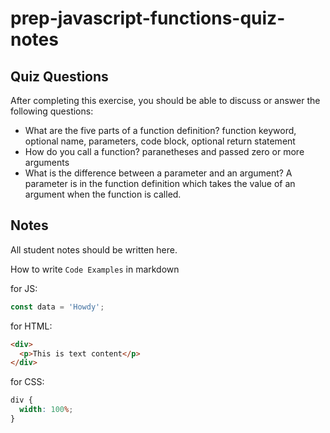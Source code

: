 # prep-javascript-functions-quiz-notes

## Quiz Questions

After completing this exercise, you should be able to discuss or answer the following questions:

- What are the five parts of a function definition?
  function keyword, optional name, parameters, code block, optional return statement
- How do you call a function?
  paranetheses and passed zero or more arguments
- What is the difference between a parameter and an argument?
  A parameter is in the function definition which takes the value of an argument when the function is called.

## Notes

All student notes should be written here.

How to write `Code Examples` in markdown

for JS:

```javascript
const data = 'Howdy';
```

for HTML:

```html
<div>
  <p>This is text content</p>
</div>
```

for CSS:

```css
div {
  width: 100%;
}
```
